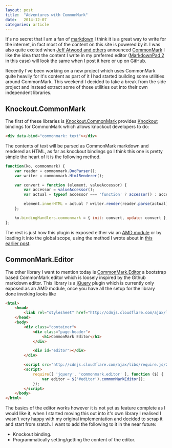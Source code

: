 ```yaml
---
layout: post
title:  "Adventures with CommonMark"
date:   2014-12-07
categories: article
---
```


It's no secret that I am a fan of [markdown](http://en.wikipedia.org/wiki/Markdown) I think it is a great way to write for the internet, in fact most of the content on this site is powered by it. I was also quite excited when [Jeff Atwood and others](http://blog.codinghorror.com/standard-flavored-markdown/) announced [CommonMark](http://commonmark.org/) I like the idea that the content I write in my preferred editor ([MarkdownPad 2](http://markdownpad.com/) in this case) will look the same when I post it here or up on GitHub.

Recently I've been working on a new project which uses CommonMark quite heavily for it's content as part of it I had started building some utilities around CommonMark. This weekend I decided to take a break from the side project and instead extract some of those utilities out into their own independent libraries.

## Knockout.CommonMark

The first of these libraries is [Knockout.CommonMark](https://github.com/mlowen/Knockout.CommonMark) provides [Knockout](http://knockoutjs.com/) bindings for CommonMark which allows knockout developers to do:

```html
<div data-bind="commonmark: text"></div>
```

The contents of text will be parsed as CommonMark markdown and rendered as HTML, as far as knockout bindings go I think this one is pretty simple the heart of it is the following method.

```js
function(ko, commonmark) {
	var reader = commonmark.DocParser();
	var writer = commonmark.HtmlRenderer();

	var convert = function (element, valueAccessor) {
		var accessor = valueAccessor();
		var actual = typeof accessor === 'function' ? accessor() : accessor;

		element.innerHTML = actual ? writer.render(reader.parse(actual)) : '';
	};

	ko.bindingHandlers.commonmark = { init: convert, update: convert };
};
```

The rest is just how this plugin is exposed either via an [AMD module](http://en.wikipedia.org/wiki/Asynchronous_module_definition) or by loading it into the global scope, using the method I wrote about in [this earlier post](http://mike.lowen.co.nz/article/2014/05/30/writing-amd-compliant-jquery-plugins).

## CommonMark.Editor

The other library I want to mention today is [CommonMark.Editor](https://github.com/mlowen/CommonMark.Editor) a bootstrap based CommonMark editor which is loosely inspired by the Github markdown editor. This library is a [jQuery](http://jquery.com/) plugin which is currently only exposed as an AMD module, once you have all the setup for the library done invoking looks like

```html
<html>
	<head>
		<link rel="stylesheet" href="http://cdnjs.cloudflare.com/ajax/libs/twitter-bootstrap/3.3.1/css/bootstrap.min.css" />
	</head>
	<body>
		<div class="container">
			<div class="page-header">
				<h1>CommonMark Editor</h1>
			</div>

			<div id="editor"></div>
		</div>

		<script src="http://cdnjs.cloudflare.com/ajax/libs/require.js/2.1.15/require.min.js"></script>
		<script>
			require([ 'jquery', 'commonmark.editor' ], function ($) {
				var editor = $('#editor').commonMarkEditor();
			});
		</script>
	</body>
</html>
```

The basics of the editor works however it is not yet as feature complete as I would like it, when I started moving this out into it's own library I realised I wasn't very happy with my original implementation and decided to scrap it and start from sratch. I want to add the following to it in the near future:

* Knockout binding.
* Programmatically setting/getting the content of the editor.
